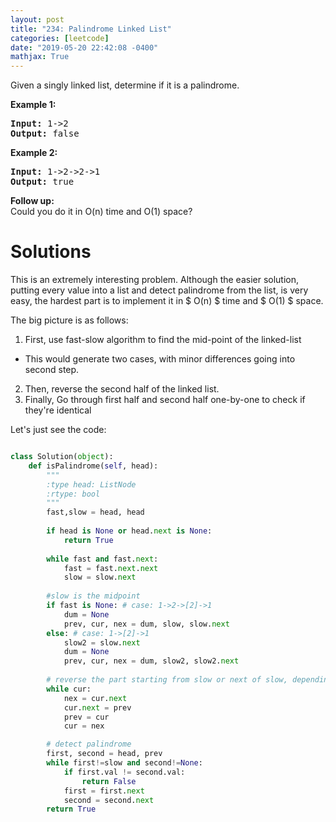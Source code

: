 ```yaml
---
layout: post
title: "234: Palindrome Linked List"
categories: [leetcode]
date: "2019-05-20 22:42:08 -0400"
mathjax: True
---
```


<p>Given a singly linked list, determine if it is a palindrome.</p>

<!--more-->

<p><strong>Example 1:</strong></p>

<pre>
<strong>Input:</strong> 1-&gt;2
<strong>Output:</strong> false</pre>

<p><strong>Example 2:</strong></p>

<pre>
<strong>Input:</strong> 1-&gt;2-&gt;2-&gt;1
<strong>Output:</strong> true</pre>

<p><b>Follow up:</b><br />
Could you do it in O(n) time and O(1) space?</p>

# Solutions

This is an extremely interesting problem.  Although the easier solution, putting every value into a list and detect palindrome from the list, is very easy, the hardest part is to implement it in $ O(n) $ time and $ O(1) $ space.

The big picture is as follows:

1. First, use fast-slow algorithm to find the mid-point of the linked-list
  * This would generate two cases, with minor differences going into second step.
2. Then, reverse the second half of the linked list.
3. Finally, Go through first half and second half one-by-one to check if they're identical

Let's just see the code:
```python

class Solution(object):
    def isPalindrome(self, head):
        """
        :type head: ListNode
        :rtype: bool
        """
        fast,slow = head, head
        
        if head is None or head.next is None:
            return True
        
        while fast and fast.next:
            fast = fast.next.next
            slow = slow.next
        
        #slow is the midpoint
        if fast is None: # case: 1->2->[2]->1
            dum = None
            prev, cur, nex = dum, slow, slow.next
        else: # case: 1->[2]->1
            slow2 = slow.next
            dum = None
            prev, cur, nex = dum, slow2, slow2.next
            
        # reverse the part starting from slow or next of slow, depending on case
        while cur:
            nex = cur.next
            cur.next = prev
            prev = cur
            cur = nex

        # detect palindrome
        first, second = head, prev
        while first!=slow and second!=None:
            if first.val != second.val:
                return False
            first = first.next
            second = second.next
        return True
```
